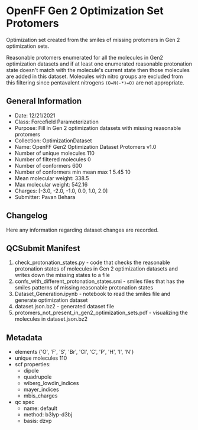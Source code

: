# OpenFF Gen 2 Optimization Set Protomers

Optimization set created from the smiles of missing protomers in Gen 2 optimization sets.

Reasonable protomers enumerated for all the molecules in Gen2 optimization datasets and if at least one enumerated reasonable protonation state doesn't match with the molecule's current state then those molecules are added in this dataset.
Molecules with nitro groups are excluded from this filtering since pentavalent nitrogens `(O=N(-*)=O)` are not appropriate.

## General Information
 - Date: 12/21/2021
 - Class: Forcefield Parameterization
 - Purpose: Fill in Gen 2 optimization datasets with missing reasonable protomers
 - Collection: OptimizationDataset
 - Name: OpenFF Gen2 Optimization Dataset Protomers v1.0
 - Number of unique molecules        110
 - Number of filtered molecules      0
 - Number of conformers              600
 - Number of conformers min mean max 1   5.45 10
 - Mean molecular weight: 338.5
 - Max molecular weight: 542.16
 - Charges: [-3.0, -2.0, -1.0, 0.0, 1.0, 2.0]
 - Submitter: Pavan Behara

## Changelog

Here any information regarding dataset changes are recorded.

## QCSubmit Manifest

1. check_protonation_states.py - code that checks the reasonable protonation states of molecules in Gen 2 optimization datasets and writes down the missing states to a file
2. confs_with_different_protonation_states.smi - smiles files that has the smiles patterns of missing reasonable protonation states
3. Dataset_Generation.ipynb - notebook to read the smiles file and generate optimization dataset
4. dataset.json.bz2 - generated dataset file
5. protomers_not_present_in_gen2_optimization_sets.pdf - visualizing the molecules in dataset.json.bz2

## Metadata

- elements {'O', 'F', 'S', 'Br', 'Cl', 'C', 'P', 'H', 'I', 'N'}
- unique molecules 110
- scf properties:
    - dipole
    - quadrupole
    - wiberg_lowdin_indices
    - mayer_indices
    - mbis_charges
- qc spec
    - name: default
    - method: b3lyp-d3bj
    - basis: dzvp
